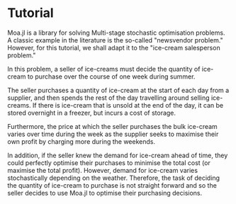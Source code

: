 # Tutorial

Moa.jl is a library for solving Multi-stage stochastic optimisation problems. A classic example in the literature is the so-called "newsvendor problem." However, for this tutorial, we shall adapt it to the "ice-cream salesperson problem."

In this problem, a seller of ice-creams must decide the quantity of ice-cream to purchase over the course of one week during summer.

The seller purchases a quantity of ice-cream at the start of each day from a supplier, and then spends the rest of the day travelling around selling ice-creams. If there is ice-cream that is unsold at the end of the day, it can be stored overnight in a freezer, but incurs a cost of storage.

Furthermore, the price at which the seller purchases the bulk ice-cream varies over time during the week as the supplier seeks to maximise their own profit by charging more during the weekends.

In addition, if the seller knew the demand for ice-cream ahead of time, they could perfectly optimise their purchases to minimise the total cost (or maximise the total profit). However, demand for ice-cream varies stochastically depending on the weather. Therefore, the task of deciding the quantity of ice-cream to purchase is not straight forward and so the seller decides to use Moa.jl to optimise their purchasing decisions.
